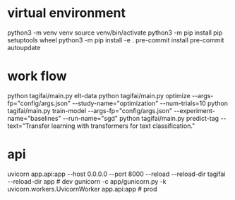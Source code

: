 # virtual environment
python3 -m venv venv
source venv/bin/activate
python3 -m pip install pip setuptools wheel
python3 -m pip install -e .
pre-commit install
pre-commit autoupdate

# work flow
python tagifai/main.py elt-data
python tagifai/main.py optimize --args-fp="config/args.json" --study-name="optimization" --num-trials=10
python tagifai/main.py train-model --args-fp="config/args.json" --experiment-name="baselines" --run-name="sgd"
python tagifai/main.py predict-tag --text="Transfer learning with transformers for text classification."

# api
uvicorn app.api:app --host 0.0.0.0 --port 8000 --reload --reload-dir tagifai --reload-dir app  # dev
gunicorn -c app/gunicorn.py -k uvicorn.workers.UvicornWorker app.api:app  # prod
